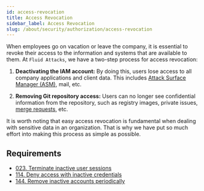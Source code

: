 ```yaml
---
id: access-revocation
title: Access Revocation
sidebar_label: Access Revocation
slug: /about/security/authorization/access-revocation
---
```


When employees go on vacation
or leave the company,
it is essential to revoke their access
to the information and systems
that are available to them.
At `Fluid Attacks`,
we have a two-step process
for access revocation:

1. **Deactivating the IAM account:**
  By doing this,
  users lose access to all company applications
  and client data.
  This includes
  [Attack Surface Manager (ASM)](https://app.fluidattacks.com/),
  mail, etc.

1. **Removing Git repository access:**
  Users can no longer see confidential information
  from the repository,
  such as registry images, private issues,
  [merge requests](https://docs.gitlab.com/ee/user/project/merge_requests/),
  etc.

It is worth noting
that easy access revocation is fundamental
when dealing with sensitive data in an organization.
That is why we have put so much effort
into making this process as simple as possible.

## Requirements

- [023. Terminate inactive user sessions](/criteria/requirements/023)
- [114. Deny access with inactive credentials](/criteria/requirements/114)
- [144. Remove inactive accounts periodically](/criteria/requirements/144)
